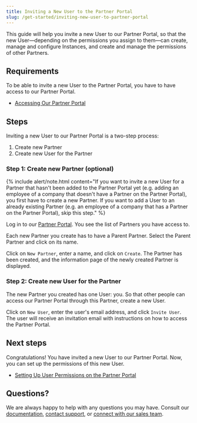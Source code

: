 ```yaml
---
title: Inviting a New User to the Partner Portal 
slug: /get-started/inviting-new-user-to-partner-portal
---
```

This guide will help you invite a new User to our Partner Portal, so that the new User—depending on the permissions you assign to them—can create, manage and configure Instances, and create and manage the permissions of other Partners. 

## Requirements
To be able to invite a new User to the Partner Portal, you have to have access to our Partner Portal.  

* [Accessing Our Partner Portal]()

## Steps 

Inviting a new User to our Partner Portal is a two-step process:

1.   Create new Partner
2.   Create new User for the Partner

### Step 1: Create new Partner (optional)

{% include alert/note.html content="If you want to invite a new User for a Partner that hasn't been added to the Partner Portal yet (e.g. adding an employee of a company that doesn't have a Partner on the Partner Portal), you first have to create a new Partner. If you want to add a User to an already existing Partner (e.g. an employee of a company that has a Partner on the Partner Portal), skip this step." %} 

Log in to our [Partner Portal](https://portal.apps.near-me.com). You see the list of Partners you have access to. 

Each new Partner you create has to have a Parent Partner. Select the Parent Partner and click on its name. 

Click on `New Partner`, enter a name, and click on `Create`. The Partner has been created, and the information page of the newly created Partner is displayed.   

### Step 2: Create new User for the Partner

The new Partner you created has one User: you. So that other people can access our Partner Portal through this Partner, create a new User. 

Click on `New User`, enter the user's email address, and click `Invite User`. The user will receive an invitation email with instructions on how to access the Partner Portal. 

## Next steps
Congratulations! You have invited a new User to our Partner Portal. Now, you can set up the permissions of this new User. 

* [Setting Up User Permissions on the Partner Portal]()

## Questions?

We are always happy to help with any questions you may have. Consult our  [documentation](), [contact support](), or  [connect with our sales team](). 
